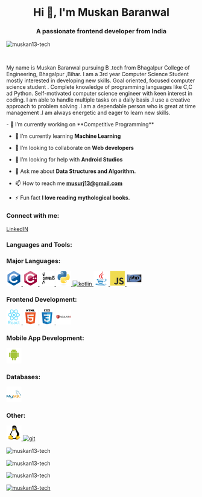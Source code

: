 <h1 align="center">Hi 👋, I'm Muskan Baranwal</h1>
<h3 align="center">A passionate frontend developer from India</h3>

<p align="left"> <img src="https://komarev.com/ghpvc/?username=muskan13-tech&label=Profile%20views&color=0e75b6&style=flat" alt="muskan13-tech" /> </p>

<p align="left"> <a href="https://twitter.com/" target="blank"><img src="https://img.shields.io/twitter/follow/?logo=twitter&style=for-the-badge" alt="" /></a> </p>

<p align="left">
	My name is Muskan Baranwal pursuing B .tech from Bhagalpur College of Engineering, Bhagalpur ,Bihar. I am a 3rd year Computer Science Student mostly interested in developing new skills. Goal oriented, focused computer science student . Complete knowledge of programming languages like C,C ad Python. Self-motivated computer science engineer with keen interest in coding. I am able to handle multiple tasks on a daily basis .I use a creative approach to problem solving .I am a dependable person who is great at time management .I am always energetic and eager to learn new skills.
	
</p>
- 🔭 I’m currently working on **Competitive Programming**

- 🌱 I’m currently learning **Machine Learning**

- 👯 I’m looking to collaborate on **Web developers**

- 🤝 I’m looking for help with **Android Studios**

- 💬 Ask me about **Data Structures and Algorithm.**

- 📫 How to reach me **musurj13@gmail.com**

- ⚡ Fun fact **I love reading mythological books.**

<h3 align="left">Connect with me:</h3>
<p align="left">
<a href="https://www.linkedin.com/in/muskan-baranwal-b351031a3/" target="LinkedIN">LinkedIN<height="30" width="40"></a>


<h3 align="left">Languages and Tools:</h3>
	<h3 align="left">Major Languages:</h3>
	<a href="https://www.cprogramming.com/" target="_blank"> <img src="https://raw.githubusercontent.com/devicons/devicon/master/icons/c/c-original.svg" alt="c" width="40" height="40"/> </a> 
	<a href="https://www.w3schools.com/cpp/" target="_blank"> <img src="https://raw.githubusercontent.com/devicons/devicon/master/icons/cplusplus/cplusplus-original.svg" alt="cplusplus" width="40" height="40"/> </a> 
	<a href="https://canvasjs.com" target="_blank"> <img src="https://raw.githubusercontent.com/Hardik0307/Hardik0307/master/assets/canvasjs-charts.svg" alt="canvasjs" width="40" height="40"/> </a>
	<a href="https://www.python.org" target="_blank"> <img src="https://raw.githubusercontent.com/devicons/devicon/master/icons/python/python-original.svg" alt="python" width="40" height="40"/> </a>
	<a href="https://kotlinlang.org" target="_blank"> <img src="https://www.vectorlogo.zone/logos/kotlinlang/kotlinlang-icon.svg" alt="kotlin" width="40" height="40"/> </a> 
	<a href="https://www.java.com" target="_blank"> <img src="https://raw.githubusercontent.com/devicons/devicon/master/icons/java/java-original.svg" alt="java" width="40" height="40"/> </a> 
	<a href="https://developer.mozilla.org/en-US/docs/Web/JavaScript" target="_blank"> <img src="https://raw.githubusercontent.com/devicons/devicon/master/icons/javascript/javascript-original.svg" alt="javascript" width="40" height="40"/> </a>
	<a href="https://www.php.net" target="_blank"> <img src="https://raw.githubusercontent.com/devicons/devicon/master/icons/php/php-original.svg" alt="php" width="40" height="40"/></a>
	<h3 align="left">Frontend Development:</h3>
	<a href="https://reactjs.org/" target="_blank"> <img src="https://raw.githubusercontent.com/devicons/devicon/master/icons/react/react-original-wordmark.svg" alt="react" width="40" height="40"> </a>
	<a href="https://www.w3.org/html/" target="_blank"> <img src="https://raw.githubusercontent.com/devicons/devicon/master/icons/html5/html5-original-wordmark.svg" alt="html5" width="40" height="40"> </a> 
	<a href="https://www.w3schools.com/css/" target="_blank"> <img src="https://raw.githubusercontent.com/devicons/devicon/master/icons/css3/css3-original-wordmark.svg" alt="css3" width="40" height="40"/> </a> 
	<a href="https://angular.io" target="_blank"> <img src="https://raw.githubusercontent.com/devicons/devicon/master/icons/angularjs/angularjs-original-wordmark.svg" alt="angularjs" width="40" height="40"/> </a> 
	<h3 align="left">Mobile App Development:</h3>
	<p align="left"> <a href="https://developer.android.com" target="_blank"> <img src="https://raw.githubusercontent.com/devicons/devicon/master/icons/android/android-original-wordmark.svg" alt="android" width="40" height="40"/> </a>
	<h3 align="left">Databases:</h3>
	<a href="https://www.mysql.com/" target="_blank"> <img src="https://raw.githubusercontent.com/devicons/devicon/master/icons/mysql/mysql-original-wordmark.svg" alt="mysql" width="40" height="40"/> </a>
	<h3 align="left">Other:</h3>
	<a href="https://www.linux.org/" target="_blank"> <img src="https://raw.githubusercontent.com/devicons/devicon/master/icons/linux/linux-original.svg" alt="linux" width="40" height="40"/> </a> 
	<a href="https://git-scm.com/" target="_blank"> <img src="https://www.vectorlogo.zone/logos/git-scm/git-scm-icon.svg" alt="git" width="40" height="40"/> </a>
	 </p>
<p align="left">
<img align="center" src="https://github-readme-stats.vercel.app/api?username=muskan13-tech&show_icons=true&locale=en" alt="muskan13-tech">
</p>

<p align="left">
<img align="center" src="https://github-readme-streak-stats.herokuapp.com/?user=muskan13-tech&" alt="muskan13-tech">
</p>	
<p align="left">
<img align="center" src="https://github-readme-stats.vercel.app/api/top-langs?username=muskan13-tech&show_icons=true&locale=en&layout=compact" alt="muskan13-tech">
</p>

<p align="left">
	<a href="https://github.com/ryo-ma/github-profile-trophy"><img align="center" src="https://github-profile-trophy.vercel.app/?username=muskan13-tech" alt="muskan13-tech" /></a>
</p>

